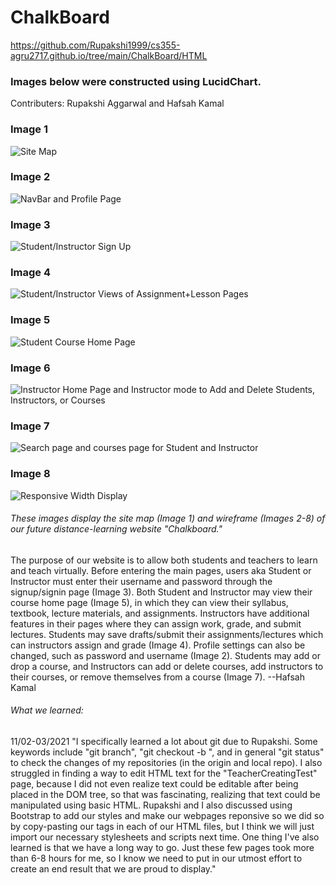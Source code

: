 # ChalkBoard
https://github.com/Rupakshi1999/cs355-agru2717.github.io/tree/main/ChalkBoard/HTML

### Images below were constructed using LucidChart. 
Contributers: Rupakshi Aggarwal and Hafsah Kamal
### Image 1
![Site Map](Images/Site_map.jpeg)
### Image 2
![NavBar and Profile Page](Images/Website_wireframe.jpeg)
### Image 3
![Student/Instructor Sign Up](Images/Website_wireframe-2.jpeg)
### Image 4
![Student/Instructor Views of Assignment+Lesson Pages](Images/Website_wireframe-3.jpeg)
### Image 5
![Student Course Home Page](Images/Website_wireframe-4.jpeg)
### Image 6
![Instructor Home Page and Instructor mode to Add and Delete Students, Instructors, or Courses](Images/Website_wireframe-5.jpeg)
### Image 7
![Search page and courses page for Student and Instructor](Images/Website_wireframe-6.jpeg)
### Image 8
![Responsive Width Display](Images/Different_screen_sizes.jpeg)
###### These images display the site map (Image 1) and wireframe (Images 2-8) of our future distance-learning website "Chalkboard." 
The purpose of our website is to allow both students and teachers to learn and teach virtually. 
Before entering the main pages, users aka Student or Instructor must enter their username and password through the signup/signin page (Image 3).
Both Student and Instructor may view their course home page (Image 5), in which 
they can view their syllabus, textbook, lecture materials, and assignments.
Instructors have additional features in their pages where they can assign work, 
grade, and submit lectures. Students may save drafts/submit their assignments/lectures
which can instructors assign and grade (Image 4). 
Profile settings can also be changed, such as password and username (Image 2).
Students may add or drop a course, and Instructors can add or delete courses, 
add instructors to their courses, or remove themselves from a course (Image 7). --Hafsah Kamal

###### What we learned:
11/02-03/2021
"I specifically learned a lot about git due to Rupakshi. Some keywords include "git branch", "git checkout -b <name>", and in general "git status" to check the changes of my repositories (in the origin and local repo). I also struggled in finding a way to edit HTML text for the "TeacherCreatingTest" page, because I did not even realize text could be editable after being placed in the DOM tree, so that was fascinating, realizing that text could be manipulated using basic HTML.
  Rupakshi and I also discussed using Bootstrap to add our styles and make our webpages reponsive so we did so by copy-pasting our <head> tags in each of our HTML files, but I think we will just import our necessary stylesheets and scripts next time.
  One thing I've also learned is that we have a long way to go. Just these few pages took more than 6-8 hours for me, so I know we need to put in our utmost effort to create an end result that we are proud to display."
